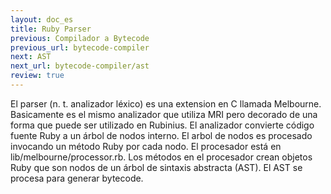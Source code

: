 ```yaml
---
layout: doc_es
title: Ruby Parser
previous: Compilador a Bytecode
previous_url: bytecode-compiler
next: AST
next_url: bytecode-compiler/ast
review: true
---
```


El parser (n. t. analizador léxico) es una extension en C llamada
Melbourne. Basicamente es el mismo analizador que utiliza MRI pero
decorado de una forma que puede ser utilizado en Rubinius. El
analizador convierte código fuente Ruby a un árbol de nodos interno.
El arbol de nodos es procesado invocando un método Ruby por cada nodo.
El procesador está en lib/melbourne/processor.rb. Los
métodos en el procesador crean objetos Ruby que son nodos de un árbol de
sintaxis abstracta (AST). El AST se procesa para generar bytecode.
